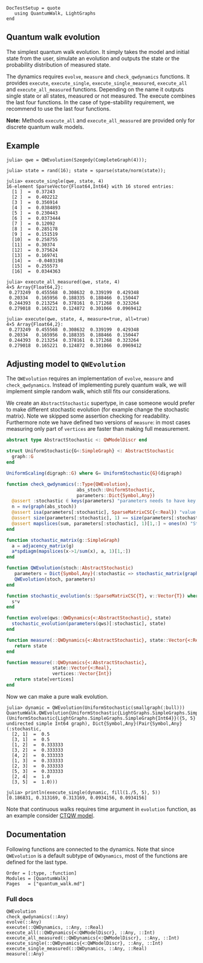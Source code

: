 ```@meta
DocTestSetup = quote
   using QuantumWalk, LightGraphs
end
```

## Quantum walk evolution

The simplest quantum walk evolution. It simply takes the model and initial state from
the user, simulate an evolution and outputs the state or the probability distribution
of measured state.

The dynamics requires `evolve`, `measure` and `check_qwdynamics` functions.
It provides `execute`, `execute_single`, `execute_single_measured`, `execute_all` and
`execute_all_measured` functions. Depending on the name it outputs single state
or all states, measured or not measured. The execute combines the last four functions.
In the case of type-stability requirement, we recommend to use the last four
functions.

**Note:** Methods `execute_all` and `execute_all_measured` are provided only for discrete
quantum walk models.

## Example
```julia-repl
julia> qwe = QWEvolution(Szegedy(CompleteGraph(4)));

julia> state = rand(16); state = sparse(state/norm(state));

julia> execute_single(qwe, state, 4)
16-element SparseVector{Float64,Int64} with 16 stored entries:
  [1 ]  =  0.37243
  [2 ]  =  0.402212
  [3 ]  =  0.356914
  [4 ]  =  0.0384893
  [5 ]  =  0.230443
  [6 ]  =  0.0373444
  [7 ]  =  0.12092
  [8 ]  =  0.285178
  [9 ]  =  0.151519
  [10]  =  0.258755
  [11]  =  0.30374
  [12]  =  0.375624
  [13]  =  0.169741
  [14]  =  -0.0403198
  [15]  =  0.255573
  [16]  =  0.0344363

julia> execute_all_measured(qwe, state, 4)
4×5 Array{Float64,2}:
 0.273249  0.455568  0.308632  0.339199  0.429348
 0.20334   0.165956  0.188335  0.188466  0.150447
 0.244393  0.213254  0.378161  0.171268  0.323264
 0.279018  0.165221  0.124872  0.301066  0.0969412

julia> execute(qwe, state, 4, measure=true, all=true)
4×5 Array{Float64,2}:
 0.273249  0.455568  0.308632  0.339199  0.429348
 0.20334   0.165956  0.188335  0.188466  0.150447
 0.244393  0.213254  0.378161  0.171268  0.323264
 0.279018  0.165221  0.124872  0.301066  0.0969412
```

## Adjusting model to `QWEvolution`

The `QWEvolution` requires an implementation of `evolve`, `measure` and `check_qwdynamics`.
Instead of implementing purely quantum walk, we will implement simple random walk,
which still fits our considerations.

We create an  `AbstractStochastic` supertype, in case someone would prefer to make different
stochastic evolution (for example change the stochastic matrix). Note we skipped
some assertion checking for readability. Furthermore note we have defined two
versions of `measure`: in most cases measuring only part of `vertices` are faster
than making full measurement.

```julia
abstract type AbstractStochastic <: QWModelDiscr end

struct UniformStochastic{G<:SimpleGraph} <: AbstractStochastic
  graph::G
end

UniformScaling(digraph::G) where G= UniformStochastic{G}(digraph)

function check_qwdynamics(::Type{QWEvolution},
                          abs_stoch::UniformStochastic,
                          parameters::Dict{Symbol,Any})
  @assert :stochastic ∈ keys(parameters) "parameters needs to have key stochastic"
  n = nv(graph(abs_stoch))
  @assert isa(parameters[:stochastic], SparseMatrixCSC{<:Real}) "value for :stochastic needs to be sparse matrix with real numbers"
  @assert size(parameters[:stochastic], 1) == size(parameters[:stochastic], 2) "Stochastic matrix needs to be square stochastic matrix"
  @assert mapslices(sum, parameters[:stochastic], 1)[1,:] ≈ ones(n) "Stochastic matrix needs to be square stochastic matrix of order graph"
end

function stochastic_matrix(g::SimpleGraph)
  a = adjacency_matrix(g)
  a*spdiagm(mapslices(x->1/sum(x), a, 1)[1,:])
end

function QWEvolution(stoch::AbstractStochastic)
   parameters = Dict{Symbol,Any}(:stochastic => stochastic_matrix(graph(stoch)))
   QWEvolution(stoch, parameters)
end

function stochastic_evolution(s::SparseMatrixCSC{T}, v::Vector{T}) where T<:Real
  s*v
end

function evolve(qws::QWDynamics{<:AbstractStochastic}, state)
  stochastic_evolution(parameters(qws)[:stochastic], state)
end

function measure(::QWDynamics{<:AbstractStochastic}, state::Vector{<:Real})
   return state
end

function measure(::QWDynamics{<:AbstractStochastic},
                 state::Vector{<:Real},
                 vertices::Vector{Int})
   return state[vertices]
end
```

Now we can make a pure walk evolution.

```julia-repl
julia> dynamic = QWEvolution(UniformStochastic(smallgraph(:bull)))
QuantumWalk.QWEvolution{UniformStochastic{LightGraphs.SimpleGraphs.SimpleGraph{Int64}}}(UniformStochastic{LightGraphs.SimpleGraphs.SimpleGraph{Int64}}({5, 5} undirected simple Int64 graph), Dict{Symbol,Any}(Pair{Symbol,Any}(:stochastic,
  [2, 1]  =  0.5
  [3, 1]  =  0.5
  [1, 2]  =  0.333333
  [3, 2]  =  0.333333
  [4, 2]  =  0.333333
  [1, 3]  =  0.333333
  [2, 3]  =  0.333333
  [5, 3]  =  0.333333
  [2, 4]  =  1.0
  [3, 5]  =  1.0)))

julia> println(execute_single(dynamic, fill(1./5, 5), 5))
[0.186831, 0.313169, 0.313169, 0.0934156, 0.0934156]
```

Note that continuous walks requires time argument in `evolution` function, as an example consider  [CTQW model](ctqw.md).

## Documentation

Following functions are connected to the dynamics. Note that since `QWEvolution`
is a default subtype of `QWDynamics`, most of the functions are defined for
the last type.
```@index
Order = [:type, :function]
Modules = [QuantumWalk]
Pages   = ["quantum_walk.md"]
```

### Full docs

```@docs
QWEvolution
check_qwdynamics(::Any)
evolve(::Any)
execute(::QWDynamics, ::Any, ::Real)
execute_all(::QWDynamics{<:QWModelDiscr}, ::Any, ::Int)
execute_all_measured(::QWDynamics{<:QWModelDiscr}, ::Any, ::Int)
execute_single(::QWDynamics{<:QWModelDiscr}, ::Any, ::Int)
execute_single_measured(::QWDynamics, ::Any, ::Real)
measure(::Any)
```
